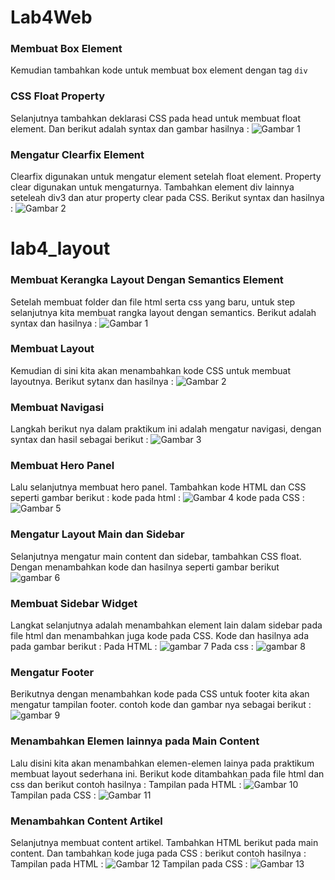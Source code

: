 # Lab4Web

### Membuat Box Element
Kemudian tambahkan kode untuk membuat box element dengan tag `div`
### CSS Float Property
Selanjutnya tambahkan deklarasi CSS pada head untuk membuat float element.
Dan berikut adalah syntax dan gambar hasilnya :
![Gambar 1](screenshoot/ss1.png)

### Mengatur Clearfix Element
Clearfix digunakan untuk mengatur element setelah float element. Property clear digunakan untuk
mengaturnya.
Tambahkan element div lainnya seteleah div3 dan atur property clear pada CSS.
Berikut syntax dan hasilnya :
![Gambar 2](screenshoot/ss2.png)

# lab4_layout

### Membuat Kerangka Layout Dengan Semantics Element
Setelah membuat folder dan file html serta css yang baru, untuk step selanjutnya kita membuat rangka layout dengan semantics. Berikut adalah syntax dan hasilnya :
![Gambar 1](screenshoot/s41.png)

### Membuat Layout
Kemudian di sini kita akan menambahkan kode CSS untuk membuat layoutnya. Berikut sytanx dan hasilnya :
![Gambar 2](screenshoot/s42.png)

### Membuat Navigasi
Langkah berikut nya dalam praktikum ini adalah mengatur navigasi, dengan syntax dan hasil sebagai berikut :
![Gambar 3](screenshoot/s43.png)

### Membuat Hero Panel
Lalu selanjutnya membuat hero panel. Tambahkan kode HTML dan CSS seperti gambar berikut : 
kode pada html :
![Gambar 4](screenshoot/s44.png)
kode pada CSS : 
![Gambar 5](screenshoot/s45.png)

### Mengatur Layout Main dan Sidebar
Selanjutnya mengatur main content dan sidebar, tambahkan CSS float. Dengan menambahkan kode dan hasilnya seperti gambar berikut
![gambar 6](screenshoot/s77.png)

### Membuat Sidebar Widget
Langkat selanjutnya adalah menambahkan element lain dalam sidebar pada file html dan menambahkan juga kode pada CSS.
Kode dan hasilnya ada pada gambar berikut :
Pada HTML :
![gambar 7](screenshoot/s46.png)
Pada css :
![gambar 8](screenshoot/s47.png)

### Mengatur Footer
Berikutnya dengan menambahkan kode pada CSS untuk footer kita akan mengatur tampilan footer.
contoh kode dan gambar nya sebagai berikut :
![gambar 9](screenshoot/s48.png)

### Menambahkan Elemen lainnya pada Main Content
Lalu disini kita akan menambahkan elemen-elemen lainya pada praktikum membuat layout sederhana ini. Berikut kode ditambahkan pada file html dan css dan berikut contoh hasilnya :
Tampilan pada HTML :
![Gambar 10](screenshoot/s49.png)
Tampilan pada CSS :
![Gambar 11](screenshoot/s50.png)

### Menambahkan Content Artikel
Selanjutnya membuat content artikel. Tambahkan HTML berikut pada main content. Dan tambahkan kode juga pada CSS :
berikut contoh hasilnya :
Tampilan pada HTML :
![Gambar 12](screenshoot/s51.png)
Tampilan pada CSS :
![Gambar 13](screenshoot/s52.png)
